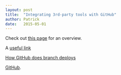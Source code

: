 ```yaml
---
layout: post
title:  "Integrating 3rd-party tools with GitHub"
author: Patrick
date:   2015-05-01
---
```

Check out [this page](https://github.com/integrations) for an overview.

A [useful link](https://google.com)

[How GitHub does branch deploys](https://github.com/blog/1241-deploying-at-github)

[GitHub](https://github.com). 
